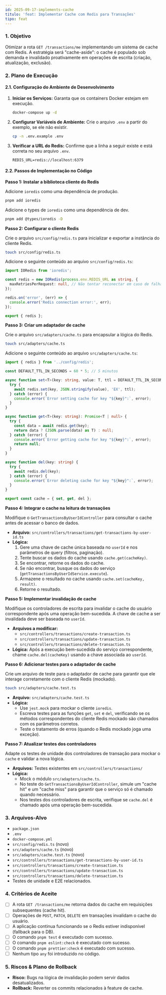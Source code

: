 ```yaml
---
id: 2025-09-17-implements-cache
titulo: 'feat: Implementar Cache com Redis para Transações'
tipo: feat
---
```


### 1. Objetivo

Otimizar a rota `GET /transactions/me` implementando um sistema de cache com Redis. A estratégia será "cache-aside": o cache é populado sob demanda e invalidado proativamente em operações de escrita (criação, atualização, exclusão).

### 2. Plano de Execução

#### 2.1. Configuração do Ambiente de Desenvolvimento

1.  **Iniciar os Serviços:** Garanta que os containers Docker estejam em execução.
    ```bash
    docker-compose up -d
    ```

2.  **Configurar Variáveis de Ambiente:** Crie o arquivo `.env` a partir do exemplo, se ele não existir.
    ```bash
    cp -n .env.example .env
    ```

3.  **Verificar a URL do Redis:** Confirme que a linha a seguir existe e está correta no seu arquivo `.env`.
    ```env
    REDIS_URL=redis://localhost:6379
    ```

#### 2.2. Passos de Implementação no Código

**Passo 1: Instalar a biblioteca cliente do Redis**

Adicione `ioredis` como uma dependência de produção.

```bash
pnpm add ioredis
```

Adicione o types de `ioredis` como uma dependência de dev.

```bash
pnpm add @types/ioredis -D
```

**Passo 2: Configurar o cliente Redis**

Crie o arquivo `src/config/redis.ts` para inicializar e exportar a instância do cliente Redis.

```bash
touch src/config/redis.ts
```

Adicione o seguinte conteúdo ao arquivo `src/config/redis.ts`:

```typescript
import IORedis from 'ioredis';

const redis = new IORedis(process.env.REDIS_URL as string, {
  maxRetriesPerRequest: null, // Não tentar reconectar em caso de falha
});

redis.on('error', (err) => {
  console.error('Redis connection error:', err);
});

export { redis };
```

**Passo 3: Criar um adaptador de cache**

Crie o arquivo `src/adapters/cache.ts` para encapsular a lógica do Redis.

```bash
touch src/adapters/cache.ts
```

Adicione o seguinte conteúdo ao arquivo `src/adapters/cache.ts`:

```typescript
import { redis } from '../config/redis';

const DEFAULT_TTL_IN_SECONDS = 60 * 5; // 5 minutos

async function set<T>(key: string, value: T, ttl = DEFAULT_TTL_IN_SECONDS) {
  try {
    await redis.set(key, JSON.stringify(value), 'EX', ttl);
  } catch (error) {
    console.error(`Error setting cache for key "${key}":`, error);
  }
}

async function get<T>(key: string): Promise<T | null> {
  try {
    const data = await redis.get(key);
    return data ? (JSON.parse(data) as T) : null;
  } catch (error) {
    console.error(`Error getting cache for key "${key}":`, error);
    return null;
  }
}

async function del(key: string) {
  try {
    await redis.del(key);
  } catch (error) {
    console.error(`Error deleting cache for key "${key}":`, error);
  }
}

export const cache = { set, get, del };
```

**Passo 4: Integrar o cache na leitura de transações**

Modifique o `GetTransactionsByUserIdController` para consultar o cache antes de acessar o banco de dados.

-   **Arquivo:** `src/controllers/transactions/get-transactions-by-user-id.ts`
-   **Lógica:**
    1.  Gere uma chave de cache única baseada no `userId` e nos parâmetros de query (filtros, paginação).
    2.  Tente buscar os dados do cache usando `cache.get(cacheKey)`.
    3.  Se encontrar, retorne os dados do cache.
    4.  Se não encontrar, busque os dados do serviço (`getTransactionsByUserIdService.execute`).
    5.  Armazene o resultado no cache usando `cache.set(cacheKey, result)`.
    6.  Retorne o resultado.

**Passo 5: Implementar invalidação de cache**

Modifique os controladores de escrita para invalidar o cache do usuário correspondente após uma operação bem-sucedida. A chave de cache a ser invalidada deve ser baseada no `userId`.

-   **Arquivos a modificar:**
    -   `src/controllers/transactions/create-transaction.ts`
    -   `src/controllers/transactions/update-transaction.ts`
    -   `src/controllers/transactions/delete-transaction.ts`
-   **Lógica:** Após a execução bem-sucedida do serviço correspondente, chame `cache.del(cacheKey)` usando a chave associada ao `userId`.

**Passo 6: Adicionar testes para o adaptador de cache**

Crie um arquivo de teste para o adaptador de cache para garantir que ele interage corretamente com o cliente Redis (mockado).

```bash
touch src/adapters/cache.test.ts
```

-   **Arquivo:** `src/adapters/cache.test.ts`
-   **Lógica:**
    -   Use `jest.mock` para mockar o cliente `ioredis`.
    -   Escreva testes para as funções `get`, `set` e `del`, verificando se os métodos correspondentes do cliente Redis mockado são chamados com os parâmetros corretos.
    -   Teste o tratamento de erros (quando o Redis mockado joga uma exceção).

**Passo 7: Atualizar testes dos controladores**

Adapte os testes de unidade dos controladores de transação para mockar o `cache` e validar a nova lógica.

-   **Arquivos:** Testes existentes em `src/controllers/transactions/`
-   **Lógica:**
    -   Mock o módulo `src/adapters/cache.ts`.
    -   No teste do `GetTransactionsByUserIdController`, simule um "cache hit" e um "cache miss" para garantir que o serviço só é chamado quando necessário.
    -   Nos testes dos controladores de escrita, verifique se `cache.del` é chamado após uma operação bem-sucedida.

### 3. Arquivos-Alvo

-   `package.json`
-   `.env`
-   `docker-compose.yml`
-   `src/config/redis.ts` (novo)
-   `src/adapters/cache.ts` (novo)
-   `src/adapters/cache.test.ts` (novo)
-   `src/controllers/transactions/get-transactions-by-user-id.ts`
-   `src/controllers/transactions/create-transaction.ts`
-   `src/controllers/transactions/update-transaction.ts`
-   `src/controllers/transactions/delete-transaction.ts`
-   Testes de unidade e E2E relacionados.

### 4. Critérios de Aceite

-   [ ] A rota `GET /transactions/me` retorna dados do cache em requisições subsequentes (cache hit).
-   [ ] Operações de `POST`, `PATCH`, `DELETE` em transações invalidam o cache do usuário.
-   [ ] A aplicação continua funcionando se o Redis estiver indisponível (fallback para o DB).
-   [ ] O comando `pnpm test` é executado com sucesso.
-   [ ] O comando `pnpm eslint:check` é executado com sucesso.
-   [ ] O comando `pnpm prettier:check` é executado com sucesso.
-   [ ] Nenhum tipo `any` foi introduzido no código.

### 5. Riscos & Plano de Rollback

-   **Risco:** Bugs na lógica de invalidação podem servir dados desatualizados.
-   **Rollback:** Reverter os commits relacionados à feature de cache.
